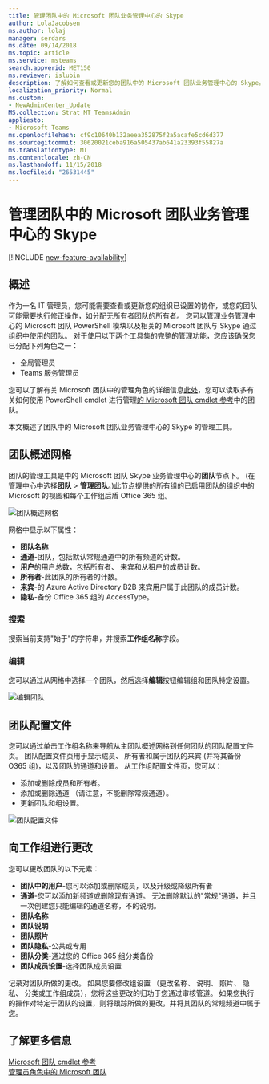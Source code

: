 ```yaml
---
title: 管理团队中的 Microsoft 团队业务管理中心的 Skype
author: LolaJacobsen
ms.author: lolaj
manager: serdars
ms.date: 09/14/2018
ms.topic: article
ms.service: msteams
search.appverid: MET150
ms.reviewer: islubin
description: 了解如何查看或更新您的团队中的 Microsoft 团队业务管理中心的 Skype。
localization_priority: Normal
ms.custom:
- NewAdminCenter_Update
MS.collection: Strat_MT_TeamsAdmin
appliesto:
- Microsoft Teams
ms.openlocfilehash: cf9c10640b132aeea352875f2a5acafe5cd6d377
ms.sourcegitcommit: 30620021ceba916a505437ab641a23393f55827a
ms.translationtype: MT
ms.contentlocale: zh-CN
ms.lasthandoff: 11/15/2018
ms.locfileid: "26531445"
---
```

<a name="manage-teams-in-the-microsoft-teams--skype-for-business-admin-center"></a>管理团队中的 Microsoft 团队业务管理中心的 Skype
==========================================

[!INCLUDE [new-feature-availability](includes/new-feature-availability.md)]

## <a name="overview"></a>概述

作为一名 IT 管理员，您可能需要查看或更新您的组织已设置的协作，或您的团队可能需要执行修正操作，如分配无所有者团队的所有者。 您可以管理业务管理中心的 Microsoft 团队 PowerShell 模块以及相关的 Microsoft 团队与 Skype 通过组织中使用的团队。 对于使用以下两个工具集的完整的管理功能，您应该确保您已分配下列角色之一：

- 全局管理员
- Teams 服务管理员

您可以了解有关 Microsoft 团队中的管理角色的详细信息[此处](using-admin-roles.md)，您可以读取多有关如何使用 PowerShell cmdlet 进行管理[的 Microsoft 团队 cmdlet 参考](https://docs.microsoft.com/powershell/teams/?view=teams-ps)中的团队。  

本文概述了团队中的 Microsoft 团队业务管理中心的 Skype 的管理工具。

## <a name="teams-overview-grid"></a>团队概述网格

团队的管理工具是中的 Microsoft 团队 Skype 业务管理中心的**团队**节点下。 (在管理中心中选择**团队** > **管理团队**。)此节点提供的所有组的已启用团队的组织中的 Microsoft 的视图和每个工作组后盾 Office 365 组。

![团队概述网格](media/manage-teams-in-modern-portal-image1.png)  

网格中显示以下属性：

- **团队名称**
- **通道**-团队，包括默认常规通道中的所有频道的计数。
- **用户**的用户总数，包括所有者、 来宾和从租户的成员计数。
- **所有者**-此团队的所有者的计数。
- **来宾**-的 Azure Active Directory B2B 来宾用户属于此团队的成员计数。
- **隐私**-备份 Office 365 组的 AccessType。

### <a name="search"></a>搜索

搜索当前支持"始于"的字符串，并搜索**工作组名称**字段。

### <a name="edit"></a>编辑

您可以通过从网格中选择一个团队，然后选择**编辑**按钮编辑组和团队特定设置。

![编辑团队](media/manage-teams-in-modern-portal-image2.png)

## <a name="team-profile"></a>团队配置文件

您可以通过单击工作组名称来导航从主团队概述网格到任何团队的团队配置文件页。 团队配置文件页用于显示成员、 所有者和属于团队的来宾 (并将其备份 O365 组)，以及团队的通道和设置。 从工作组配置文件页，您可以：

- 添加或删除成员和所有者。
- 添加或删除通道 （请注意，不能删除常规通道）。
- 更新团队和组设置。
 
![团队配置文件](media/manage-teams-in-modern-portal-image3.png)

## <a name="making-changes-to-teams"></a>向工作组进行更改

您可以更改团队的以下元素：
- **团队中的用户**-您可以添加或删除成员，以及升级或降级所有者
- **通道**-您可以添加新频道或删除现有通道。  无法删除默认的"常规"通道，并且一次创建您只能编辑的通道名称，不的说明。
- **团队名称**
- **团队说明**
- **团队照片**
- **团队隐私**-公共或专用
- **团队分类**-通过您的 Office 365 组分类备份
- **团队成员设置**-选择团队成员设置


记录对团队所做的更改。 如果您要修改组设置 （更改名称、 说明、 照片、 隐私、 分类或工作组成员），您将这些更改的归功于您通过审核管道。 如果您执行的操作对特定于团队的设置，则将跟踪所做的更改，并将其团队的常规频道中属于您。


## <a name="learn-more"></a>了解更多信息

[Microsoft 团队 cmdlet 参考](https://docs.microsoft.com/powershell/teams/?view=teams-ps)  
[管理员角色中的 Microsoft 团队](using-admin-roles.md)
<!--
[Plan for Teams Lifecycle Management](plan-for-teams-lifecycle-management.md)
-->


